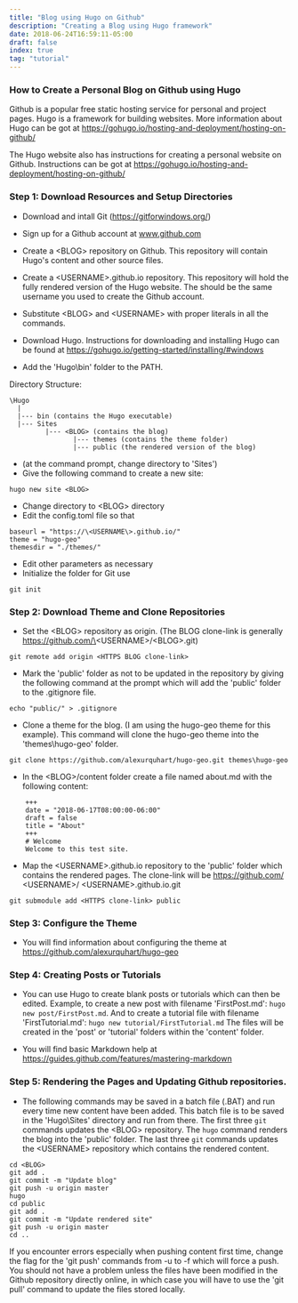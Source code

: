 ```yaml
---
title: "Blog using Hugo on Github"
description: "Creating a Blog using Hugo framework"
date: 2018-06-24T16:59:11-05:00
draft: false
index: true
tag: "tutorial"
---
```


### How to Create a Personal Blog on Github using Hugo

Github is a popular free static hosting service for personal and project pages. Hugo is a framework for building websites. More information about Hugo can be got at https://gohugo.io/hosting-and-deployment/hosting-on-github/

The Hugo website also has instructions for creating a personal website on Github. Instructions can be got at https://gohugo.io/hosting-and-deployment/hosting-on-github/

### Step 1: Download Resources and Setup Directories
	
* Download and intall Git (https://gitforwindows.org/)

* Sign up for a Github account at www.github.com
* Create a \<BLOG\> repository on Github. This repository will contain Hugo's content and other source files.
* Create a \<USERNAME\>.github.io repository. This repository will hold the fully rendered version of the Hugo website. The <USERNAME> should be the same username you used to create the Github account.
* Substitute \<BLOG\> and \<USERNAME\> with proper literals in all the commands.
* Download Hugo. Instructions for downloading and installing Hugo can be found at https://gohugo.io/getting-started/installing/#windows
* Add the 'Hugo\bin' folder to the PATH.
	
Directory Structure:

```
\Hugo
  |
  |--- bin (contains the Hugo executable)
  |--- Sites
         |--- <BLOG> (contains the blog)
         	    |--- themes (contains the theme folder)
         	    |--- public (the rendered version of the blog)

```
* (at the command prompt, change directory to 'Sites')
* Give the following command to create a new site:
```
hugo new site <BLOG>
```

* Change directory to \<BLOG\> directory
* Edit the config.toml file so that
```
baseurl = "https://\<USERNAME\>.github.io/"
theme = "hugo-geo"
themesdir = "./themes/"
```
* Edit other parameters as necessary
* Initialize the folder for Git use
```
git init
```

### Step 2: Download Theme and Clone Repositories

* Set the \<BLOG\> repository as origin. (The BLOG clone-link is generally https://github.com/\<USERNAME\>/\<BLOG\>.git)
```
git remote add origin <HTTPS BLOG clone-link>
```

* Mark the 'public' folder as not to be updated in the <BLOG> repository by giving the following command at the prompt which will add the 'public' folder to the .gitignore file.
```
echo "public/" > .gitignore
```

* Clone a theme for the blog. (I am using the hugo-geo theme for this example). This command will clone the hugo-geo theme into the 'themes\hugo-geo' folder.
```
git clone https://github.com/alexurquhart/hugo-geo.git themes\hugo-geo
```

* In the \<BLOG\>/content folder create a file named about.md with the following content:
```
    +++
    date = "2018-06-17T08:00:00-06:00"
    draft = false
    title = "About"
    +++
    # Welcome
    Welcome to this test site.
```

* Map the \<USERNAME\>.github.io repository to the 'public' folder which contains the rendered pages. The clone-link will be https://github.com/ \<USERNAME\>/ \<USERNAME\>.github.io.git
```
git submodule add <HTTPS clone-link> public
```

### Step 3: Configure the Theme

* You will find information about configuring the theme at https://github.com/alexurquhart/hugo-geo

### Step 4: Creating Posts or Tutorials

* You can use Hugo to create blank posts or tutorials which can then be edited. Example, to create a new post with filename 'FirstPost.md': `hugo new post/FirstPost.md`. And to create a tutorial file with filename 'FirstTutorial.md': `hugo new tutorial/FirstTutorial.md`
The files will be created in the 'post' or 'tutorial' folders within the 'content' folder.

* You will find basic Markdown help at https://guides.github.com/features/mastering-markdown

### Step 5: Rendering the Pages and Updating Github repositories.

* The following commands may be saved in a batch file (.BAT) and run every time new content have been added. This batch file is to be saved in the 'Hugo\Sites' directory and run from there. The first three `git` commands updates the \<BLOG\> repository. The `hugo` command renders the blog into the 'public' folder. The last three `git` commands updates the \<USERNAME\> repository which contains the rendered content.

```
cd <BLOG>
git add .
git commit -m "Update blog"
git push -u origin master
hugo
cd public
git add .
git commit -m "Update rendered site"
git push -u origin master
cd ..
```

If you encounter errors especially when pushing content first time, change the flag for the 'git push' commands from -u to -f which will force a push. You should not have a problem unless the files have been modified in the Github repository directly online, in which case you will have to use the 'git pull' command to update the files stored locally.


